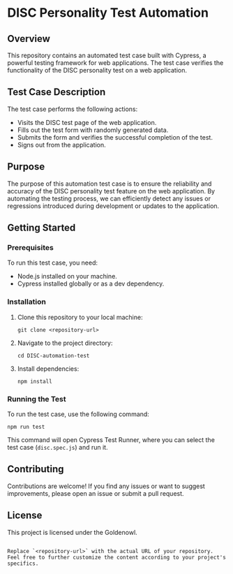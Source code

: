 # DISC Personality Test Automation

## Overview

This repository contains an automated test case built with Cypress, a powerful testing framework for web applications. The test case verifies the functionality of the DISC personality test on a web application.

## Test Case Description

The test case performs the following actions:

- Visits the DISC test page of the web application.
- Fills out the test form with randomly generated data.
- Submits the form and verifies the successful completion of the test.
- Signs out from the application.

## Purpose

The purpose of this automation test case is to ensure the reliability and accuracy of the DISC personality test feature on the web application. By automating the testing process, we can efficiently detect any issues or regressions introduced during development or updates to the application.

## Getting Started

### Prerequisites

To run this test case, you need:

- Node.js installed on your machine.
- Cypress installed globally or as a dev dependency.

### Installation

1. Clone this repository to your local machine:

   ```
   git clone <repository-url>
   ```

2. Navigate to the project directory:

   ```
   cd DISC-automation-test
   ```

3. Install dependencies:

   ```
   npm install
   ```

### Running the Test

To run the test case, use the following command:

```
npm run test
```

This command will open Cypress Test Runner, where you can select the test case (`disc.spec.js`) and run it.

## Contributing

Contributions are welcome! If you find any issues or want to suggest improvements, please open an issue or submit a pull request.

## License

This project is licensed under the Goldenowl.
```

Replace `<repository-url>` with the actual URL of your repository. Feel free to further customize the content according to your project's specifics.
